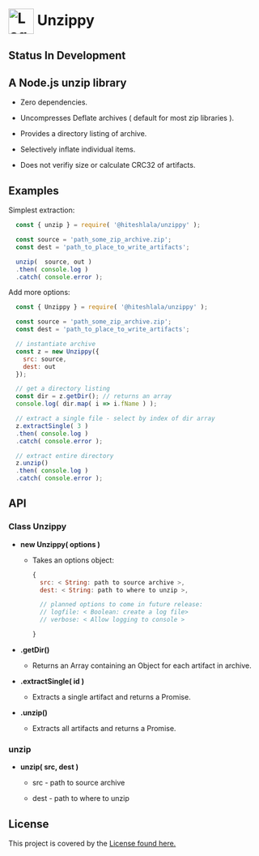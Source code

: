 
<h1> <img src="https://raw.githubusercontent.com/hiteshlala/unzippy/master/logo.png" alt="Logo" width="50px" height="50px" style="vertical-align:middle"/> Unzippy </h1>

## __Status__ In Development

## A Node.js unzip library

  - Zero dependencies.

  - Uncompresses Deflate archives ( default for most zip libraries ).

  - Provides a directory listing of archive.

  - Selectively inflate individual items.

  - Does not verifiy size or calculate CRC32 of artifacts.



## Examples

Simplest extraction:
```javascript
  const { unzip } = require( '@hiteshlala/unzippy' );

  const source = 'path_some_zip_archive.zip';
  const dest = 'path_to_place_to_write_artifacts';

  unzip(  source, out )
  .then( console.log )
  .catch( console.error );

```

Add more options:
```javascript
  const { Unzippy } = require( '@hiteshlala/unzippy' );

  const source = 'path_some_zip_archive.zip';
  const dest = 'path_to_place_to_write_artifacts';

  // instantiate archive
  const z = new Unzippy({ 
    src: source, 
    dest: out
  });

  // get a directory listing
  const dir = z.getDir(); // returns an array
  console.log( dir.map( i => i.fName ) );

  // extract a single file - select by index of dir array
  z.extractSingle( 3 )
  .then( console.log )
  .catch( console.error );

  // extract entire directory
  z.unzip()
  .then( console.log )
  .catch( console.error );

```

## API

### Class Unzippy

- <b>new Unzippy( options )</b>

  - Takes an options object:

    ```javascript
    {
      src: < String: path to source archive >,
      dest: < String: path to where to unzip >,

      // planned options to come in future release:
      // logfile: < Boolean: create a log file>
      // verbose: < Allow logging to console >

    }
    ```

- <b>.getDir()</b>

  - Returns an Array containing an Object for each artifact in archive.


- <b>.extractSingle( id )</b>

  - Extracts a single artifact and returns a Promise.


- <b>.unzip()</b>

  - Extracts all artifacts and returns a Promise.


### unzip

- <b>unzip( src, dest )</b>

  - src - path to source archive

  - dest - path to where to unzip



## License

This project is covered by the [License found here.](/License)




